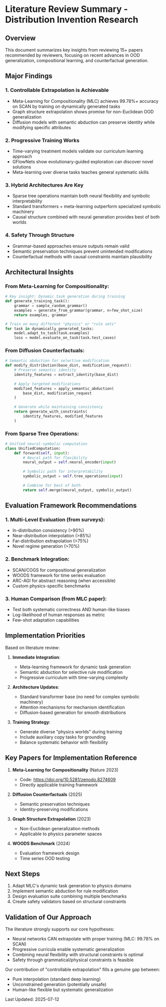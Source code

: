 # Literature Review Summary - Distribution Invention Research

## Overview
This document summarizes key insights from reviewing 15+ papers recommended by reviewers, focusing on recent advances in OOD generalization, compositional learning, and counterfactual generation.

## Major Findings

### 1. **Controllable Extrapolation is Achievable**
- Meta-Learning for Compositionality (MLC) achieves 99.78%+ accuracy on SCAN by training on dynamically generated tasks
- Graph structure extrapolation shows promise for non-Euclidean OOD generalization
- Diffusion models with semantic abduction can preserve identity while modifying specific attributes

### 2. **Progressive Training Works**
- Time-varying treatment models validate our curriculum learning approach
- GFlowNets show evolutionary-guided exploration can discover novel solutions
- Meta-learning over diverse tasks teaches general systematic skills

### 3. **Hybrid Architectures Are Key**
- Sparse tree operations maintain both neural flexibility and symbolic interpretability
- Standard transformers + meta-learning outperform specialized symbolic machinery
- Causal structure combined with neural generation provides best of both worlds

### 4. **Safety Through Structure**
- Grammar-based approaches ensure outputs remain valid
- Semantic preservation techniques prevent unintended modifications
- Counterfactual methods with causal constraints maintain plausibility

## Architectural Insights

### From Meta-Learning for Compositionality:
```python
# Key insight: Dynamic task generation during training
def generate_training_task():
    grammar = sample_random_grammar()
    examples = generate_from_grammar(grammar, n=few_shot_size)
    return examples, grammar

# Train on many different "physics" or "rule sets"
for task in dynamically_generated_tasks:
    model.adapt_to_task(task.examples)
    loss = model.evaluate_on_task(task.test_cases)
```

### From Diffusion Counterfactuals:
```python
# Semantic abduction for selective modification
def modify_distribution(base_dist, modification_request):
    # Preserve semantic identity
    identity_features = extract_identity(base_dist)
    
    # Apply targeted modifications
    modified_features = apply_semantic_abduction(
        base_dist, modification_request
    )
    
    # Generate while maintaining consistency
    return generate_with_constraints(
        identity_features, modified_features
    )
```

### From Sparse Tree Operations:
```python
# Unified neural-symbolic computation
class UnifiedComputation:
    def forward(self, input):
        # Neural path for flexibility
        neural_output = self.neural_encoder(input)
        
        # Symbolic path for interpretability
        symbolic_output = self.tree_operations(input)
        
        # Combine for best of both
        return self.merge(neural_output, symbolic_output)
```

## Evaluation Framework Recommendations

### 1. **Multi-Level Evaluation** (from surveys):
- In-distribution consistency (>90%)
- Near-distribution interpolation (>85%)
- Far-distribution extrapolation (>75%)
- Novel regime generation (>70%)

### 2. **Benchmark Integration**:
- SCAN/COGS for compositional generalization
- WOODS framework for time series evaluation
- ARC-AGI for abstract reasoning (when accessible)
- Custom physics-specific benchmarks

### 3. **Human Comparison** (from MLC paper):
- Test both systematic correctness AND human-like biases
- Log-likelihood of human responses as metric
- Few-shot adaptation capabilities

## Implementation Priorities

Based on literature review:

1. **Immediate Integration**:
   - Meta-learning framework for dynamic task generation
   - Semantic abduction for selective rule modification
   - Progressive curriculum with time-varying complexity

2. **Architecture Updates**:
   - Standard transformer base (no need for complex symbolic machinery)
   - Attention mechanisms for mechanism identification
   - Diffusion-based generation for smooth distributions

3. **Training Strategy**:
   - Generate diverse "physics worlds" during training
   - Include auxiliary copy tasks for grounding
   - Balance systematic behavior with flexibility

## Key Papers for Implementation Reference

1. **Meta-Learning for Compositionality** (Nature 2023)
   - Code: https://doi.org/10.5281/zenodo.8274609
   - Directly applicable training framework

2. **Diffusion Counterfactuals** (2025)
   - Semantic preservation techniques
   - Identity-preserving modifications

3. **Graph Structure Extrapolation** (2023)
   - Non-Euclidean generalization methods
   - Applicable to physics parameter spaces

4. **WOODS Benchmark** (2024)
   - Evaluation framework design
   - Time series OOD testing

## Next Steps

1. Adapt MLC's dynamic task generation to physics domains
2. Implement semantic abduction for rule modification
3. Design evaluation suite combining multiple benchmarks
4. Create safety validators based on structural constraints

## Validation of Our Approach

The literature strongly supports our core hypotheses:
- Neural networks CAN extrapolate with proper training (MLC: 99.78% on SCAN)
- Progressive curricula enable systematic generalization
- Combining neural flexibility with structural constraints is optimal
- Safety through grammatical/physical constraints is feasible

Our contribution of "controllable extrapolation" fills a genuine gap between:
- Pure interpolation (standard deep learning)
- Unconstrained generation (potentially unsafe)
- Human-like flexible but systematic generalization

Last Updated: 2025-07-12